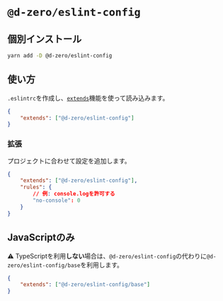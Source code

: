 # `@d-zero/eslint-config`

## 個別インストール

```sh
yarn add -D @d-zero/eslint-config
```

## 使い方

`.eslintrc`を作成し、[`extends`](https://eslint.org/docs/latest/use/configure/configuration-files#extending-configuration-files)機能を使って読み込みます。

```json
{
	"extends": ["@d-zero/eslint-config"]
}
```

### 拡張

プロジェクトに合わせて設定を追加します。

```json
{
	"extends": ["@d-zero/eslint-config"],
	"rules": {
		// 例: console.logを許可する
		"no-console": 0
	}
}
```

## JavaScriptのみ

:warning: TypeScriptを利用**しない**場合は、`@d-zero/eslint-config`の代わりに`@d-zero/eslint-config/base`を利用します。

```json
{
	"extends": ["@d-zero/eslint-config/base"]
}
```
